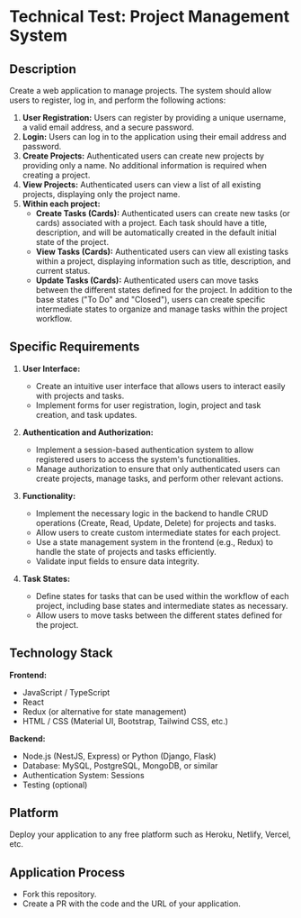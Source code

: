 # Technical Test: Project Management System

## Description

Create a web application to manage projects. The system should allow users to register, log in, and perform the following actions:

1. **User Registration:** Users can register by providing a unique username, a valid email address, and a secure password.
2. **Login:** Users can log in to the application using their email address and password.
3. **Create Projects:** Authenticated users can create new projects by providing only a name. No additional information is required when creating a project.
4. **View Projects:** Authenticated users can view a list of all existing projects, displaying only the project name.
5. **Within each project:**
   - **Create Tasks (Cards):** Authenticated users can create new tasks (or cards) associated with a project. Each task should have a title, description, and will be automatically created in the default initial state of the project.
   - **View Tasks (Cards):** Authenticated users can view all existing tasks within a project, displaying information such as title, description, and current status.
   - **Update Tasks (Cards):** Authenticated users can move tasks between the different states defined for the project. In addition to the base states ("To Do" and "Closed"), users can create specific intermediate states to organize and manage tasks within the project workflow.

## Specific Requirements

1. **User Interface:**

   - Create an intuitive user interface that allows users to interact easily with projects and tasks.
   - Implement forms for user registration, login, project and task creation, and task updates.

2. **Authentication and Authorization:**

   - Implement a session-based authentication system to allow registered users to access the system's functionalities.
   - Manage authorization to ensure that only authenticated users can create projects, manage tasks, and perform other relevant actions.

3. **Functionality:**

   - Implement the necessary logic in the backend to handle CRUD operations (Create, Read, Update, Delete) for projects and tasks.
   - Allow users to create custom intermediate states for each project.
   - Use a state management system in the frontend (e.g., Redux) to handle the state of projects and tasks efficiently.
   - Validate input fields to ensure data integrity.

4. **Task States:**
   - Define states for tasks that can be used within the workflow of each project, including base states and intermediate states as necessary.
   - Allow users to move tasks between the different states defined for the project.

## Technology Stack

**Frontend:**

- JavaScript / TypeScript
- React
- Redux (or alternative for state management)
- HTML / CSS (Material UI, Bootstrap, Tailwind CSS, etc.)

**Backend:**

- Node.js (NestJS, Express) or Python (Django, Flask)
- Database: MySQL, PostgreSQL, MongoDB, or similar
- Authentication System: Sessions
- Testing (optional)

## Platform

Deploy your application to any free platform such as Heroku, Netlify, Vercel, etc.

## Application Process

- Fork this repository.
- Create a PR with the code and the URL of your application.
